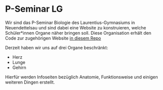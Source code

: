 # P-Seminar LG

Wir sind das P-Seminar Biologie des Laurentius-Gymnasiums in Neuendettelsau und sind dabei eine Website zu konstruieren, welche Schüler*innen Organe näher bringen soll. Diese Organisation erhält den Code zur zugehörigen Website [in diesem Repo](https://github.com/p-seminar-lg/website)

Derzeit haben wir uns auf drei Organe beschränkt:
- Herz
- Lunge
- Gehirn

Hierfür werden Infoseiten bezüglich Anatomie, Funktionsweise und einigen weiteren Dingen erstellt.